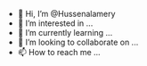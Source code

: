 - 👋 Hi, I’m @Hussenalamery
- 👀 I’m interested in ...
- 🌱 I’m currently learning ...
- 💞️ I’m looking to collaborate on ...
- 📫 How to reach me ...

<!---
Hussenalamery/Hussenalamery is a ✨ special ✨ repository because its `README.md` (this file) appears on your GitHub profile.
You can click the Preview link to take a look at your changes.
--->
